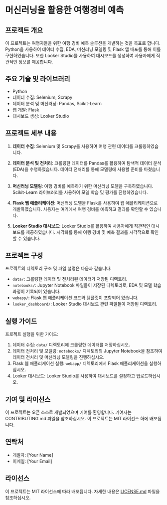 # 머신러닝을 활용한 여행경비 예측

## 프로젝트 개요
이 프로젝트는 여행자들을 위한 여행 경비 예측 솔루션을 개발하는 것을 목표로 합니다. Python을 사용하여 데이터 수집, EDA, 머신러닝 모델링 및 Flask 앱 배포를 통해 이를 구현하였습니다. 또한 Looker Studio를 사용하여 대시보드를 생성하여 사용자에게 직관적인 정보를 제공합니다.

## 주요 기술 및 라이브러리
- Python
- 데이터 수집: Selenium, Scrapy
- 데이터 분석 및 머신러닝: Pandas, Scikit-Learn
- 웹 개발: Flask
- 대시보드 생성: Looker Studio

## 프로젝트 세부 내용
1. **데이터 수집**: Selenium 및 Scrapy를 사용하여 여행 관련 데이터를 크롤링하였습니다.

2. **데이터 분석 및 전처리**: 크롤링한 데이터를 Pandas를 활용하여 탐색적 데이터 분석(EDA)을 수행하였습니다. 데이터 전처리를 통해 모델링에 사용할 준비를 마쳤습니다.

3. **머신러닝 모델링**: 여행 경비를 예측하기 위한 머신러닝 모델을 구축하였습니다. Scikit-Learn 라이브러리를 사용하여 모델 학습 및 평가를 진행하였습니다.

4. **Flask 웹 애플리케이션**: 머신러닝 모델을 Flask를 사용하여 웹 애플리케이션으로 개발하였습니다. 사용자는 여기에서 여행 경비를 예측하고 결과를 확인할 수 있습니다.

5. **Looker Studio 대시보드**: Looker Studio를 활용하여 사용자에게 직관적인 대시보드를 제공하였습니다. 시각화를 통해 여행 경비 및 예측 결과를 시각적으로 확인할 수 있습니다.

## 프로젝트 구성
프로젝트의 디렉토리 구조 및 파일 설명은 다음과 같습니다:

- `data/`: 크롤링한 데이터 및 전처리된 데이터가 저장된 디렉토리.
- `notebooks/`: Jupyter Notebook 파일들이 저장된 디렉토리로, EDA 및 모델 학습 과정이 기록되어 있습니다.
- `webapp/`: Flask 웹 애플리케이션 코드와 템플릿이 포함되어 있습니다.
- `looker_dashboard/`: Looker Studio 대시보드 관련 파일들이 저장된 디렉토리.

## 실행 가이드
프로젝트 실행을 위한 가이드:

1. 데이터 수집: `data/` 디렉토리에 크롤링한 데이터를 저장하십시오.
2. 데이터 전처리 및 모델링: `notebooks/` 디렉토리의 Jupyter Notebook을 참조하여 데이터 전처리 및 머신러닝 모델링을 진행하십시오.
3. Flask 웹 애플리케이션 실행: `webapp/` 디렉토리에서 Flask 애플리케이션을 실행하십시오.
4. Looker 대시보드: Looker Studio를 사용하여 대시보드를 설정하고 업로드하십시오.

## 기여 및 라이선스
이 프로젝트는 오픈 소스로 개발되었으며 기여를 환영합니다. 기여자는 CONTRIBUTING.md 파일을 참조하십시오. 이 프로젝트는 MIT 라이선스 하에 배포됩니다.

## 연락처
- 개발자: [Your Name]
- 이메일: [Your Email]

## 라이선스
이 프로젝트는 MIT 라이선스에 따라 배포됩니다. 자세한 내용은 [LICENSE.md](LICENSE.md) 파일을 참조하십시오.

